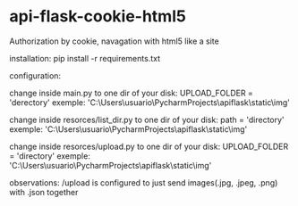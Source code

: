 # api-flask-cookie-html5
Authorization by cookie, navagation with html5 like a site

installation: pip install -r requirements.txt

configuration:

change inside main.py to one dir of your disk: UPLOAD_FOLDER = 'derectory' exemple: 'C:\Users\usuario\PycharmProjects\apiflask\static\img'

change inside resorces/list_dir.py to one dir of your disk: path = 'directory' exemple: 'C:\Users\usuario\PycharmProjects\apiflask\static\img'

change inside resorces/upload.py to one dir of your disk: UPLOAD_FOLDER = 'directory' exemple: 'C:\Users\usuario\PycharmProjects\apiflask\static\img'

observations: /upload is configured to just send images(.jpg, .jpeg, .png) with .json together
